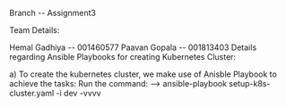 Branch -- Assignment3

Team Details:

Hemal Gadhiya -- 001460577
Paavan Gopala -- 001813403
Details regarding Ansible Playbooks for creating Kubernetes Cluster:

a) To create the kubernetes cluster, we make use of Anisble Playbook to achieve the tasks: Run the command: --> ansible-playbook setup-k8s-cluster.yaml -i dev -vvvv
